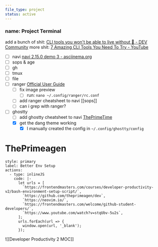 ```yaml
---
file_type: project
status: active
---
```


### **name**: Project Terminal
add a bunch of shit: [CLI tools you won't be able to live without 🔧 - DEV Community](https://dev.to/lissy93/cli-tools-you-cant-live-without-57f6)
more shit: [7 Amazing CLI Tools You Need To Try - YouTube](https://www.youtube.com/watch?v=mmqDYw9C30I)
- [ ] navi [navi 2.15.0 demo 3 - asciinema.org](https://asciinema.org/a/406461)
- [ ] sops & age
- [ ] gh
- [ ] tmux
- [ ] file
- [ ] ranger [Official User Guide](https://github.com/ranger/ranger/wiki/Official-user-guide#previews-)
	- [ ] fix image preview
		- [ ] run: `nano ~/.config/ranger/rc.conf`
	- [ ] add ranger cheatsheet to navi [[sops]]
	- [ ] can i grep with ranger?
- [ ] ghostty
	- [ ] add ghostty cheatsheet to navi [ThePrimeTime](https://www.youtube.com/watch?v=7Jon_cAK_to)
	- [x] get the dang theme working
		- [x] I manually created the config in `~/.config/ghostty/config`

# ThePrimeagen

```meta-bind-button
style: primary
label: Better Env Setup
actions:
  - type: inlineJS
    code: |-
      let urls = [
        `https://frontendmasters.com/courses/developer-productivity-v2/bash-environment-setup-script/`,
        `https://github.com/theprimeagen/dev`,
        `https://neovim.io/`,
        `https://frontendmasters.com/welcome/github-student-developers/`,
        `https://www.youtube.com/watch?v=stqUbv-5u2s`,
      ];
      urls.forEach(url => {
        window.open(url, '_blank');
      });
```

![[Developer Productivity 2 MOC]]